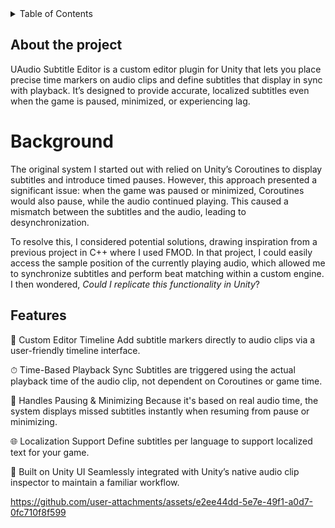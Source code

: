 <details>
  <summary>Table of Contents</summary>
  <ol>
    <li><a href="#about-the-project">About The Project</a></li>
    <li><a href="#features">Features</a></li>
  </ol>
</details>

## About the project

UAudio Subtitle Editor is a custom editor plugin for Unity that lets you place precise time markers on audio clips and define subtitles that display in sync with playback. It’s designed to provide accurate, localized subtitles even when the game is paused, minimized, or experiencing lag.

# Background

The original system I started out with relied on Unity’s Coroutines to display subtitles and introduce timed pauses. However, this approach presented a significant issue: when the game was paused or minimized, Coroutines would also pause, while the audio continued playing. This caused a mismatch between the subtitles and the audio, leading to desynchronization.

To resolve this, I considered potential solutions, drawing inspiration from a previous project in C++ where I used FMOD. In that project, I could easily access the sample position of the currently playing audio, which allowed me to synchronize subtitles and perform beat matching within a custom engine. I then wondered, *Could I replicate this functionality in Unity*?

## Features

🎯 Custom Editor Timeline
Add subtitle markers directly to audio clips via a user-friendly timeline interface.

⏱ Time-Based Playback Sync
Subtitles are triggered using the actual playback time of the audio clip, not dependent on Coroutines or game time.

🛑 Handles Pausing & Minimizing
Because it's based on real audio time, the system displays missed subtitles instantly when resuming from pause or minimizing.

🌐 Localization Support
Define subtitles per language to support localized text for your game.

🧩 Built on Unity UI
Seamlessly integrated with Unity’s native audio clip inspector to maintain a familiar workflow.

https://github.com/user-attachments/assets/e2ee44dd-5e7e-49f1-a0d7-0fc710f8f599
